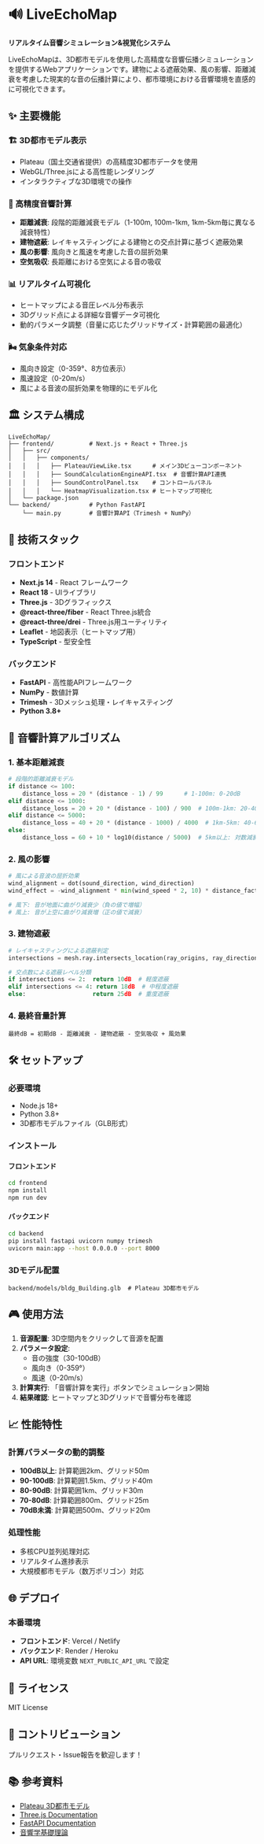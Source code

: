 # 🔊 LiveEchoMap

**リアルタイム音響シミュレーション&視覚化システム**

LiveEchoMapは、3D都市モデルを使用した高精度な音響伝播シミュレーションを提供するWebアプリケーションです。建物による遮蔽効果、風の影響、距離減衰を考慮した現実的な音の伝播計算により、都市環境における音響環境を直感的に可視化できます。

## ✨ 主要機能

### 🏗️ 3D都市モデル表示
- Plateau（国土交通省提供）の高精度3D都市データを使用
- WebGL/Three.jsによる高性能レンダリング
- インタラクティブな3D環境での操作

### 🎵 高精度音響計算
- **距離減衰**: 段階的距離減衰モデル（1-100m, 100m-1km, 1km-5km毎に異なる減衰特性）
- **建物遮蔽**: レイキャスティングによる建物との交点計算に基づく遮蔽効果
- **風の影響**: 風向きと風速を考慮した音の屈折効果
- **空気吸収**: 長距離における空気による音の吸収

### 📊 リアルタイム可視化
- ヒートマップによる音圧レベル分布表示
- 3Dグリッド点による詳細な音響データ可視化
- 動的パラメータ調整（音量に応じたグリッドサイズ・計算範囲の最適化）

### 🌬️ 気象条件対応
- 風向き設定（0-359°、8方位表示）
- 風速設定（0-20m/s）
- 風による音波の屈折効果を物理的にモデル化

## 🏛️ システム構成

```
LiveEchoMap/
├── frontend/          # Next.js + React + Three.js
│   ├── src/
│   │   ├── components/
│   │   │   ├── PlateauViewLike.tsx      # メイン3Dビューコンポーネント
│   │   │   ├── SoundCalculationEngineAPI.tsx  # 音響計算API連携
│   │   │   ├── SoundControlPanel.tsx    # コントロールパネル
│   │   │   └── HeatmapVisualization.tsx # ヒートマップ可視化
│   └── package.json
└── backend/           # Python FastAPI
    └── main.py        # 音響計算API（Trimesh + NumPy）
```

## 🚀 技術スタック

### フロントエンド
- **Next.js 14** - React フレームワーク
- **React 18** - UIライブラリ
- **Three.js** - 3Dグラフィックス
- **@react-three/fiber** - React Three.js統合
- **@react-three/drei** - Three.js用ユーティリティ
- **Leaflet** - 地図表示（ヒートマップ用）
- **TypeScript** - 型安全性

### バックエンド
- **FastAPI** - 高性能APIフレームワーク
- **NumPy** - 数値計算
- **Trimesh** - 3Dメッシュ処理・レイキャスティング
- **Python 3.8+**

## 🔬 音響計算アルゴリズム

### 1. 基本距離減衰
```python
# 段階的距離減衰モデル
if distance <= 100:
    distance_loss = 20 * (distance - 1) / 99      # 1-100m: 0-20dB
elif distance <= 1000:
    distance_loss = 20 + 20 * (distance - 100) / 900  # 100m-1km: 20-40dB
elif distance <= 5000:
    distance_loss = 40 + 20 * (distance - 1000) / 4000  # 1km-5km: 40-60dB
else:
    distance_loss = 60 + 10 * log10(distance / 5000)  # 5km以上: 対数減衰
```

### 2. 風の影響
```python
# 風による音波の屈折効果
wind_alignment = dot(sound_direction, wind_direction)
wind_effect = -wind_alignment * min(wind_speed * 2, 10) * distance_factor

# 風下: 音が地面に曲がり減衰少（負の値で増幅）
# 風上: 音が上空に曲がり減衰増（正の値で減衰）
```

### 3. 建物遮蔽
```python
# レイキャスティングによる遮蔽判定
intersections = mesh.ray.intersects_location(ray_origins, ray_directions)

# 交点数による遮蔽レベル分類
if intersections <= 2:  return 10dB  # 軽度遮蔽
elif intersections <= 4: return 18dB  # 中程度遮蔽  
else:                   return 25dB  # 重度遮蔽
```

### 4. 最終音量計算
```
最終dB = 初期dB - 距離減衰 - 建物遮蔽 - 空気吸収 + 風効果
```

## 🛠️ セットアップ

### 必要環境
- Node.js 18+ 
- Python 3.8+
- 3D都市モデルファイル（GLB形式）

### インストール

#### フロントエンド
```bash
cd frontend
npm install
npm run dev
```

#### バックエンド
```bash
cd backend
pip install fastapi uvicorn numpy trimesh
uvicorn main:app --host 0.0.0.0 --port 8000
```

### 3Dモデル配置
```
backend/models/bldg_Building.glb  # Plateau 3D都市モデル
```

## 🎮 使用方法

1. **音源配置**: 3D空間内をクリックして音源を配置
2. **パラメータ設定**: 
   - 音の強度（30-100dB）
   - 風向き（0-359°）
   - 風速（0-20m/s）
3. **計算実行**: 「音響計算を実行」ボタンでシミュレーション開始
4. **結果確認**: ヒートマップと3Dグリッドで音響分布を確認

## 📈 性能特性

### 計算パラメータの動的調整
- **100dB以上**: 計算範囲2km、グリッド50m
- **90-100dB**: 計算範囲1.5km、グリッド40m  
- **80-90dB**: 計算範囲1km、グリッド30m
- **70-80dB**: 計算範囲800m、グリッド25m
- **70dB未満**: 計算範囲500m、グリッド20m

### 処理性能
- 多核CPU並列処理対応
- リアルタイム進捗表示
- 大規模都市モデル（数万ポリゴン）対応

## 🌐 デプロイ

### 本番環境
- **フロントエンド**: Vercel / Netlify
- **バックエンド**: Render / Heroku
- **API URL**: 環境変数 `NEXT_PUBLIC_API_URL` で設定

## 📝 ライセンス

MIT License

## 🤝 コントリビューション

プルリクエスト・Issue報告を歓迎します！

## 📚 参考資料

- [Plateau 3D都市モデル](https://www.mlit.go.jp/plateau/)
- [Three.js Documentation](https://threejs.org/docs/)
- [FastAPI Documentation](https://fastapi.tiangolo.com/)
- [音響学基礎理論](https://ja.wikipedia.org/wiki/音響学)